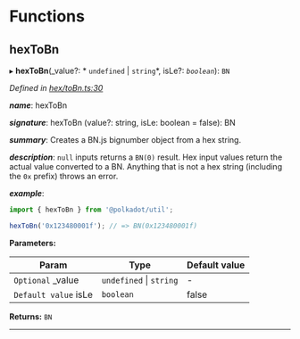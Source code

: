 

# Functions

<a id="hextobn"></a>

##  hexToBn

▸ **hexToBn**(_value?: * `undefined` &#124; `string`*, isLe?: *`boolean`*): `BN`

*Defined in [hex/toBn.ts:30](https://github.com/polkadot-js/common/blob/67f66a3/packages/util/src/hex/toBn.ts#L30)*

*__name__*: hexToBn

*__signature__*: hexToBn (value?: string, isLe: boolean = false): BN

*__summary__*: Creates a BN.js bignumber object from a hex string.

*__description__*: `null` inputs returns a `BN(0)` result. Hex input values return the actual value converted to a BN. Anything that is not a hex string (including the `0x` prefix) throws an error.

*__example__*:   

```javascript
import { hexToBn } from '@polkadot/util';

hexToBn('0x123480001f'); // => BN(0x123480001f)
```

**Parameters:**

| Param | Type | Default value |
| ------ | ------ | ------ |
| `Optional` _value |  `undefined` &#124; `string`| - |
| `Default value` isLe | `boolean` | false |

**Returns:** `BN`

___

